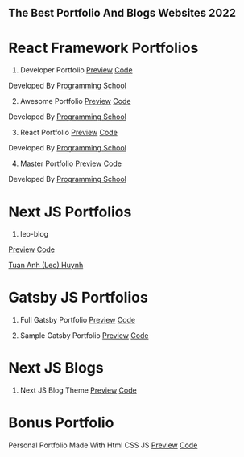## The Best Portfolio And Blogs Websites 2022

# React Framework Portfolios

1. Developer Portfolio
[Preview](https://mohamed-ehab-portfolio-vercel.app)
[Code](https://github.com/Programming-School-Pro/Developer-Portfolio)

Developed By [Programming School](https://github.com/Programming-School-Pro)

2. Awesome Portfolio
[Preview](https://awesome-portfolio-sepia.vercel.app/)
[Code](https://github.com/Programming-School-Pro/Awesome-Portfolio)

Developed By [Programming School](https://github.com/Programming-School-Pro)

3. React Portfolio
[Preview](https://react-portfolio-one-eosin.vercel.app/)
[Code](https://github.com/Programming-School-Pro/React-Portfolio)

Developed By [Programming School](https://github.com/Programming-School-Pro)

4. Master Portfolio
[Preview](http://master-portfolio-mu.vercel.app/)
[Code](https://github.com/Programming-School-Pro/Master-Portfolio)

Developed By [Programming School](https://github.com/Programming-School-Pro)

# Next JS Portfolios

1. leo-blog

[Preview](https://leohuynh.dev/)
[Code](https://github.com/Programming-School-Pro/leo-blog)

[Tuan Anh (Leo) Huynh](https://github.com/hta218)

# Gatsby JS Portfolios

1. Full Gatsby Portfolio
[Preview](https://full-portfolio-made-with-gatsby.vercel.app/)
[Code](https://github.com/Programming-School-Pro/Full-Portfolio-Made-with-Gatsby)

2. Sample Gatsby Portfolio
[Preview](http://gatsby-portfolio-website-lake.vercel.app/)
[Code](https://github.com/Programing-School/Gatsby-Portfolio-Website)

# Next JS Blogs

1. Next JS Blog Theme
[Preview](https://programming-school-blog.vercel.app/)
[Code](https://github.com/Programing-School/nextjs-blog-theme)

# Bonus Portfolio
Personal Portfolio Made With Html CSS JS
[Preview](https://programming-school-pro.github.io/Personal-Portfolio-Website/)
[Code](https://github.com/Programming-School-Pro/Personal-Portfolio-Website)